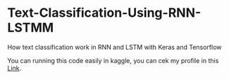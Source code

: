 # Text-Classification-Using-RNN-LSTMM
How text classification work in RNN and LSTM with Keras and Tensorflow

You can running this code easily in kaggle, you can cek my profile in this [Link](https://www.kaggle.com/code/thinkstudio21/text-classification-with-rnn-lstm/notebook).
